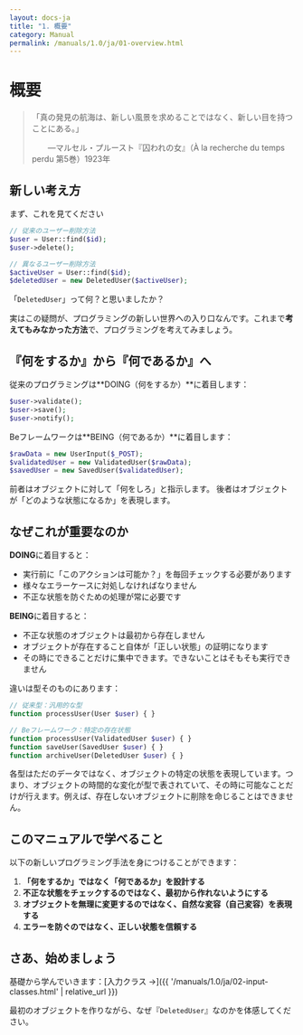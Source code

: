```yaml
---
layout: docs-ja
title: "1. 概要"
category: Manual
permalink: /manuals/1.0/ja/01-overview.html
---
```


# 概要

> 「真の発見の航海は、新しい風景を求めることではなく、新しい目を持つことにある。」
> 
> 　　—マルセル・プルースト『囚われの女』（À la recherche du temps perdu 第5巻）1923年

## 新しい考え方

まず、これを見てください

```php
// 従来のユーザー削除方法
$user = User::find($id);
$user->delete();

// 異なるユーザー削除方法
$activeUser = User::find($id);
$deletedUser = new DeletedUser($activeUser);
```

「`DeletedUser`」って何？と思いましたか？

実はこの疑問が、プログラミングの新しい世界への入り口なんです。これまで**考えてもみなかった方法**で、プログラミングを考えてみましょう。

## 『何をするか』から『何であるか』へ

従来のプログラミングは**DOING（何をするか）**に着目します：
```php
$user->validate();
$user->save();
$user->notify();
```

Beフレームワークは**BEING（何であるか）**に着目します：
```php
$rawData = new UserInput($_POST);
$validatedUser = new ValidatedUser($rawData);
$savedUser = new SavedUser($validatedUser);
```

前者はオブジェクトに対して「何をしろ」と指示します。
後者はオブジェクトが「どのような状態になるか」を表現します。

## なぜこれが重要なのか

**DOING**に着目すると：
- 実行前に「このアクションは可能か？」を毎回チェックする必要があります
- 様々なエラーケースに対処しなければなりません
- 不正な状態を防ぐための処理が常に必要です

**BEING**に着目すると：
- 不正な状態のオブジェクトは最初から存在しません
- オブジェクトが存在すること自体が「正しい状態」の証明になります
- その時にできることだけに集中できます。できないことはそもそも実行できません

違いは型そのものにあります：
```php
// 従来型：汎用的な型
function processUser(User $user) { }

// Beフレームワーク：特定の存在状態
function processUser(ValidatedUser $user) { }
function saveUser(SavedUser $user) { }
function archiveUser(DeletedUser $user) { }
```

各型はただのデータではなく、オブジェクトの特定の状態を表現しています。つまり、オブジェクトの時間的な変化が型で表されていて、その時に可能なことだけが行えます。例えば、存在しないオブジェクトに削除を命じることはできません。

## このマニュアルで学べること

以下の新しいプログラミング手法を身につけることができます：

1. **「何をするか」ではなく「何であるか」を設計する**
2. **不正な状態をチェックするのではなく、最初から作れないようにする**
3. **オブジェクトを無理に変更するのではなく、自然な変容（自己変容）を表現する**
4. **エラーを防ぐのではなく、正しい状態を信頼する**

## さあ、始めましょう

基礎から学んでいきます：[入力クラス →]({{ '/manuals/1.0/ja/02-input-classes.html' | relative_url }})

最初のオブジェクトを作りながら、なぜ『`DeletedUser`』なのかを体感してください。
